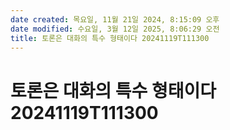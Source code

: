 ```yaml
---
date created: 목요일, 11월 21일 2024, 8:15:09 오후
date modified: 수요일, 3월 12일 2025, 8:06:29 오전
title: 토론은 대화의 특수 형태이다 20241119T111300
---
```


# 토론은 대화의 특수 형태이다 20241119T111300
